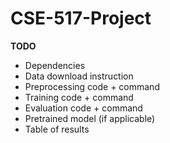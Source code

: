 # CSE-517-Project

**TODO**

- Dependencies
- Data download instruction
- Preprocessing code + command
- Training code + command
- Evaluation code + command
- Pretrained model (if applicable)
- Table of results